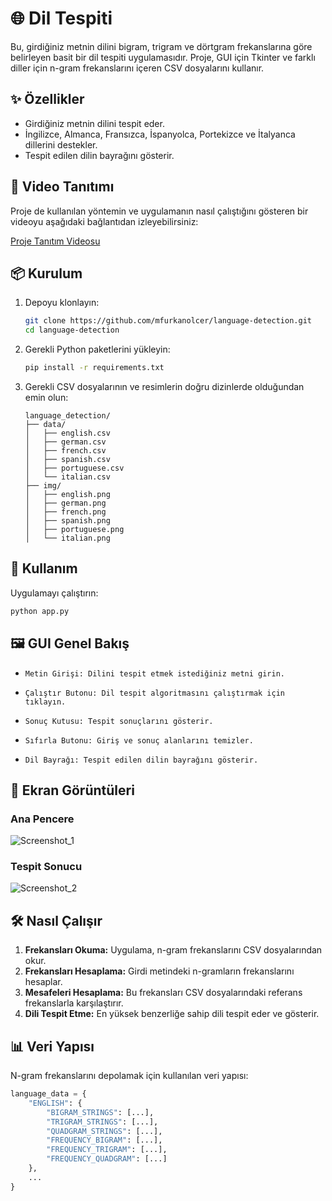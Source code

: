 # 🌐 Dil Tespiti

Bu, girdiğiniz metnin dilini bigram, trigram ve dörtgram frekanslarına göre belirleyen basit bir dil tespiti uygulamasıdır. Proje, GUI için Tkinter ve farklı diller için n-gram frekanslarını içeren CSV dosyalarını kullanır.

## ✨ Özellikler
- Girdiğiniz metnin dilini tespit eder.
- İngilizce, Almanca, Fransızca, İspanyolca, Portekizce ve İtalyanca dillerini destekler.
- Tespit edilen dilin bayrağını gösterir.

## 🎥 Video Tanıtımı

Proje de kullanılan yöntemin ve uygulamanın nasıl çalıştığını gösteren bir videoyu aşağıdaki bağlantıdan izleyebilirsiniz:

[Proje Tanıtım Videosu](https://www.youtube.com/watch?v=XzPeBvLuVzA)

## 📦 Kurulum

1. Depoyu klonlayın:
    ```sh
    git clone https://github.com/mfurkanolcer/language-detection.git
    cd language-detection
    ```

2. Gerekli Python paketlerini yükleyin:
    ```sh
    pip install -r requirements.txt
    ```

3. Gerekli CSV dosyalarının ve resimlerin doğru dizinlerde olduğundan emin olun:
    ```
    language_detection/
    ├── data/
    │   ├── english.csv
    │   ├── german.csv
    │   ├── french.csv
    │   ├── spanish.csv
    │   ├── portuguese.csv
    │   └── italian.csv
    ├── img/
    │   ├── english.png
    │   ├── german.png
    │   ├── french.png
    │   ├── spanish.png
    │   ├── portuguese.png
    │   └── italian.png
    ```

## 🚀 Kullanım

Uygulamayı çalıştırın:
```sh
python app.py
```
 
## 🖼️ GUI Genel Bakış

-     Metin Girişi: Dilini tespit etmek istediğiniz metni girin.
-     Çalıştır Butonu: Dil tespit algoritmasını çalıştırmak için tıklayın.
-     Sonuç Kutusu: Tespit sonuçlarını gösterir.
-     Sıfırla Butonu: Giriş ve sonuç alanlarını temizler.
-     Dil Bayrağı: Tespit edilen dilin bayrağını gösterir.

## 📸 Ekran Görüntüleri
### Ana Pencere
![Screenshot_1](https://github.com/mfurkanolcer/nlp-project/assets/58481075/597d7430-1e8a-4680-8bfe-c9ff7c4381da)

### Tespit Sonucu
![Screenshot_2](https://github.com/mfurkanolcer/nlp-project/assets/58481075/d6b80f05-adda-4534-b649-196f02b5cb51)

## 🛠️ Nasıl Çalışır

1. **Frekansları Okuma:** Uygulama, n-gram frekanslarını CSV dosyalarından okur.
2. **Frekansları Hesaplama:** Girdi metindeki n-gramların frekanslarını hesaplar.
3. **Mesafeleri Hesaplama:** Bu frekansları CSV dosyalarındaki referans frekanslarla karşılaştırır.
4. **Dili Tespit Etme:** En yüksek benzerliğe sahip dili tespit eder ve gösterir.

## 📊 Veri Yapısı

N-gram frekanslarını depolamak için kullanılan veri yapısı:

```python
language_data = {
    "ENGLISH": {
        "BIGRAM_STRINGS": [...],
        "TRIGRAM_STRINGS": [...],
        "QUADGRAM_STRINGS": [...],
        "FREQUENCY_BIGRAM": [...],
        "FREQUENCY_TRIGRAM": [...],
        "FREQUENCY_QUADGRAM": [...]
    },
    ...
}
```
